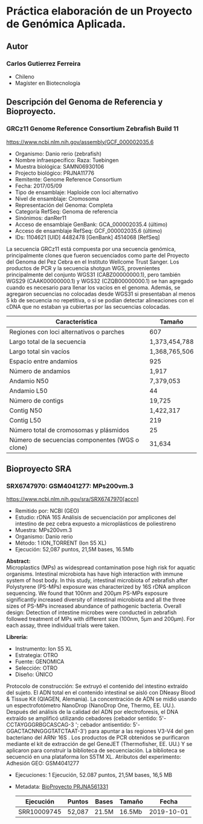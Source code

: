 # Práctica elaboración de un Proyecto de Genómica Aplicada.

## **Autor**
### Carlos Gutierrez Ferreira  
- Chileno
- Magíster en Biotecnología

## **Descripción del Genoma de Referencia y Bioproyecto.**  

### **GRCz11** Genome Reference Consortium Zebrafish Build 11

https://www.ncbi.nlm.nih.gov/assembly/GCF_000002035.6

- Organismo: Danio rerio (zebrafish)
- Nombre infraespecífico: Raza: Tuebingen
- Muestra biológica: SAMN06930106
- Projecto biológico: PRJNA11776
- Remitente: Genome Reference Consortium
- Fecha: 2017/05/09
- Tipo de ensamblaje: Haploide con loci alternativo
- Nivel de ensamblaje: Cromosoma
- Representación del Genoma: Completa
- Categoría RefSeq: Genoma de referencia
- Sinónimos: danRer11
- Acceso de ensamblaje GenBank: GCA_000002035.4 (último)
- Acceso de ensamblaje RefSeq: GCF_000002035.6 (último)
- IDs: 1104621 [UID] 4482478 [GenBank] 4514068 [RefSeq]

La secuencia GRCz11 está compuesta por una secuencia genómica, principalmente clones que fueron secuenciados como parte del Proyecto del Genoma del Pez Cebra en el Instituto Wellcome Trust Sanger. Los productos de PCR y la secuencia shotgun WGS, provenientes principalmente del conjunto WGS31 (CABZ00000000.1), pero también WGS29 (CAAK00000000.1) y WGS32 (CZQB00000000.1) se han agregado cuando es necesario para llenar los vacíos en el genoma. Además, se agregaron secuencias no colocadas desde WGS31 si presentaban al menos 5 kb de secuencia no repetitiva, o si se podían detectar alineaciones con el cDNA que no estaban ya cubiertas por las secuencias colocadas.

  |Característica|Tamaño|
  |----------------|--------------------|
  |Regiones con loci alternativos o parches|607|
  |Largo total de la secuencia|1,373,454,788|
  |Largo total sin vacíos|1,368,765,506|
  |Espacio entre andamios|925|
  |Número de andamios|1,917|
  |Andamio N50|7,379,053|
  |Andamio L50|44|
  |Número de contigs|19,725|
  |Contig N50|1,422,317|
  |Contig L50|219|
  |Número total de cromosomas y plásmidos|25|
  |Número de secuencias componentes (WGS o clone)|31,634|

## **Bioproyecto SRA**  

### SRX6747970: GSM4041277: MPs200vm.3  

https://www.ncbi.nlm.nih.gov/sra/SRX6747970[accn]  

- Remitido por: NCBI (GEO)  
- Estudio: rDNA 16S Análisis de secuenciación por amplicones del intestino de pez cebra expuesto a microplásticos de poliestireno  
- Muestra: MPs200vm.3  
- Organismo: Danio rerio  
- Método: 1 ION_TORRENT (Ion S5 XL)  
- Ejecución: 52,087 puntos, 21,5M bases, 16.5Mb  

**Abstract:**  
Microplastics (MPs) as widespread contamination pose high risk for aquatic organisms. Intestinal microbiota has have high interaction with immune system of host body. In this study, intestinal microbiota of zebrafish after Polystyrene (PS-MPs) exposure was characterized by 16S rDNA amplicon sequencing. We found that 100nm and 200µm PS-MPs exposure significantly increased diversity of intestinal microbiota and all the three sizes of PS-MPs increased abundance of pathogenic bacteria. Overall design: Detection of intestine microbes were conducted in zebrafish followed treatment of MPs with different size (100nm, 5µm and 200µm). For each assay, three individual trials were taken.
  
**Librería:**  
- Instrumento: Ion S5 XL
- Estrategia: OTRO
- Fuente: GENOMICA
- Selección: OTRO
- Diseño: ÚNICO

Protocolo de construcción: Se extruyó el contenido del intestino extraído del sujeto. El ADN total en el contenido intestinal se aisló con DNeasy Blood & Tissue Kit (QIAGEN, Alemania). La concentración de ADN se midió usando un espectrofotómetro NanoDrop (NanoDrop One, Thermo, EE. UU.). Después del análisis de la calidad del ADN por electroforesis, el DNA extraído se amplificó utilizando cebadores (cebador sentido: 5'-CCTAYGGGRBGCASCAG-3 '; cebador antisentido: 5'-GGACTACNNGGGTATCTAAT-3') para apuntar a las regiones V3-V4 del gen bacteriano del ARNr 16S . Los productos de PCR obtenidos se purificaron mediante el kit de extracción de gel GeneJET (Thermofisher, EE. UU.) Y se aplicaron para construir la biblioteca de secuenciación. La biblioteca se secuenció en una plataforma Ion S5TM XL.
Atributos del experimento:
Adhesión GEO: GSM4041277

- Ejecuciones: 1 Ejecución, 52.087 puntos, 21,5M bases, 16,5 MB
- Metadata: [BioProyecto PRJNA561331](https://github.com/GenomicsEducation/CarlosGutierrez/blob/main/Proyecto_de_Genomica_Aplicada/Metadata/Metadata-SRX6747970.txt)

  |Ejecución |Puntos |Bases| Tamaño| Fecha|
  |--------|--------|-------|--------|-----|
  |SRR10009745 |52,087 |21.5M |16.5Mb |2019-10-01|

